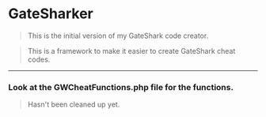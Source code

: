 # GateSharker
> This is the initial version of my GateShark code creator.

> This is a framework to make it easier to create GateShark cheat codes.

-----
### Look at the GWCheatFunctions.php file for the functions.
> Hasn't been cleaned up yet.